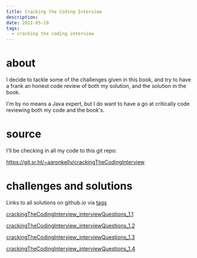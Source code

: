 ```yaml
---
title: Cracking the Coding Interview
description:
date: 2021-05-19
tags:
  - cracking the coding interview
---
```


# about
I decide to tackle some of the challenges given in this book, and try to have a frank an honest code review of both my solution, and the solution in the book.

I'm by no means a Java expert, but I do want to have a go at critically code reviewing both my code and the book's.

# source
I'll be checking in all my code to this git repo:

https://git.sr.ht/~aaronkelly/crackingTheCodingInterview

# challenges and solutions

Links to all solutions on github.io via [tags](https://aaronpkelly.github.io/Tags.html#cracking-the-coding-interview)

[crackingTheCodingInterview_interviewQuestions_1.1](crackingTheCodingInterview_interviewQuestions_1.1.md)

[crackingTheCodingInterview_interviewQuestions_1.2](crackingTheCodingInterview_interviewQuestions_1.2.md)

[crackingTheCodingInterview_interviewQuestions_1.3](crackingTheCodingInterview_interviewQuestions_1.3.md)

[crackingTheCodingInterview_interviewQuestions_1.4](crackingTheCodingInterview_interviewQuestions_1.4.md)
